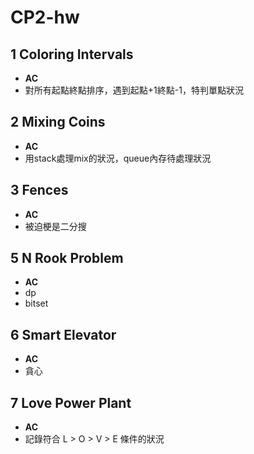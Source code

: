 # CP2-hw

## 1 Coloring Intervals
	
- **AC**
- 對所有起點終點排序，遇到起點+1終點-1，特判單點狀況

## 2 Mixing Coins

- **AC**
- 用stack處理mix的狀況，queue內存待處理狀況

## 3 Fences

- **AC**
- 被迫梗是二分搜

## 5 N Rook Problem
- **AC**
- dp
- bitset

## 6 Smart Elevator

- **AC**
- 貪心

## 7 Love Power Plant

- **AC**
- 記錄符合 L > O > V > E 條件的狀況
